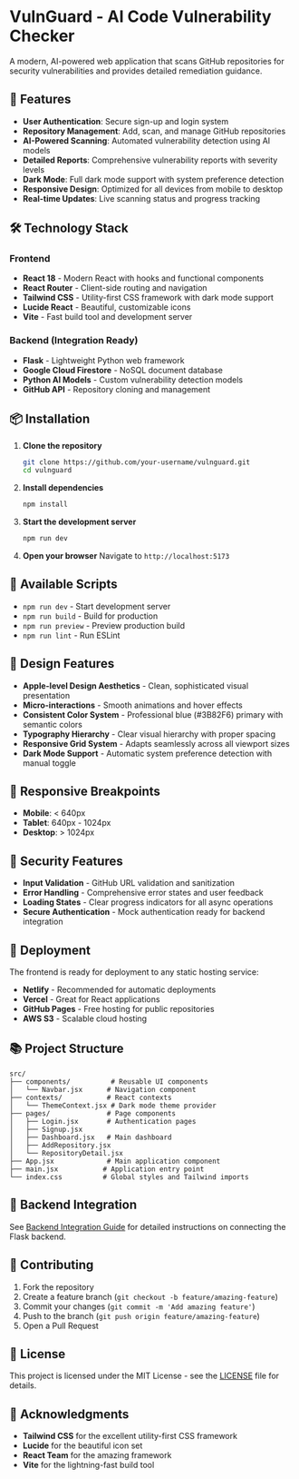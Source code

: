 # VulnGuard - AI Code Vulnerability Checker

A modern, AI-powered web application that scans GitHub repositories for security vulnerabilities and provides detailed remediation guidance.

## 🚀 Features

- **User Authentication**: Secure sign-up and login system
- **Repository Management**: Add, scan, and manage GitHub repositories
- **AI-Powered Scanning**: Automated vulnerability detection using AI models
- **Detailed Reports**: Comprehensive vulnerability reports with severity levels
- **Dark Mode**: Full dark mode support with system preference detection
- **Responsive Design**: Optimized for all devices from mobile to desktop
- **Real-time Updates**: Live scanning status and progress tracking

## 🛠️ Technology Stack

### Frontend
- **React 18** - Modern React with hooks and functional components
- **React Router** - Client-side routing and navigation
- **Tailwind CSS** - Utility-first CSS framework with dark mode support
- **Lucide React** - Beautiful, customizable icons
- **Vite** - Fast build tool and development server

### Backend (Integration Ready)
- **Flask** - Lightweight Python web framework
- **Google Cloud Firestore** - NoSQL document database
- **Python AI Models** - Custom vulnerability detection models
- **GitHub API** - Repository cloning and management

## 📦 Installation

1. **Clone the repository**
   ```bash
   git clone https://github.com/your-username/vulnguard.git
   cd vulnguard
   ```

2. **Install dependencies**
   ```bash
   npm install
   ```

3. **Start the development server**
   ```bash
   npm run dev
   ```

4. **Open your browser**
   Navigate to `http://localhost:5173`

## 🔧 Available Scripts

- `npm run dev` - Start development server
- `npm run build` - Build for production
- `npm run preview` - Preview production build
- `npm run lint` - Run ESLint

## 🎨 Design Features

- **Apple-level Design Aesthetics** - Clean, sophisticated visual presentation
- **Micro-interactions** - Smooth animations and hover effects
- **Consistent Color System** - Professional blue (#3B82F6) primary with semantic colors
- **Typography Hierarchy** - Clear visual hierarchy with proper spacing
- **Responsive Grid System** - Adapts seamlessly across all viewport sizes
- **Dark Mode Support** - Automatic system preference detection with manual toggle

## 📱 Responsive Breakpoints

- **Mobile**: < 640px
- **Tablet**: 640px - 1024px
- **Desktop**: > 1024px

## 🔐 Security Features

- **Input Validation** - GitHub URL validation and sanitization
- **Error Handling** - Comprehensive error states and user feedback
- **Loading States** - Clear progress indicators for all async operations
- **Secure Authentication** - Mock authentication ready for backend integration

## 🚀 Deployment

The frontend is ready for deployment to any static hosting service:

- **Netlify** - Recommended for automatic deployments
- **Vercel** - Great for React applications
- **GitHub Pages** - Free hosting for public repositories
- **AWS S3** - Scalable cloud hosting

## 📚 Project Structure

```
src/
├── components/          # Reusable UI components
│   └── Navbar.jsx      # Navigation component
├── contexts/           # React contexts
│   └── ThemeContext.jsx # Dark mode theme provider
├── pages/              # Page components
│   ├── Login.jsx       # Authentication pages
│   ├── Signup.jsx
│   ├── Dashboard.jsx   # Main dashboard
│   ├── AddRepository.jsx
│   └── RepositoryDetail.jsx
├── App.jsx             # Main application component
├── main.jsx           # Application entry point
└── index.css          # Global styles and Tailwind imports
```

## 🔗 Backend Integration

See [Backend Integration Guide](./docs/BACKEND_INTEGRATION.md) for detailed instructions on connecting the Flask backend.

## 🤝 Contributing

1. Fork the repository
2. Create a feature branch (`git checkout -b feature/amazing-feature`)
3. Commit your changes (`git commit -m 'Add amazing feature'`)
4. Push to the branch (`git push origin feature/amazing-feature`)
5. Open a Pull Request

## 📄 License

This project is licensed under the MIT License - see the [LICENSE](LICENSE) file for details.

## 🙏 Acknowledgments

- **Tailwind CSS** for the excellent utility-first CSS framework
- **Lucide** for the beautiful icon set
- **React Team** for the amazing framework
- **Vite** for the lightning-fast build tool